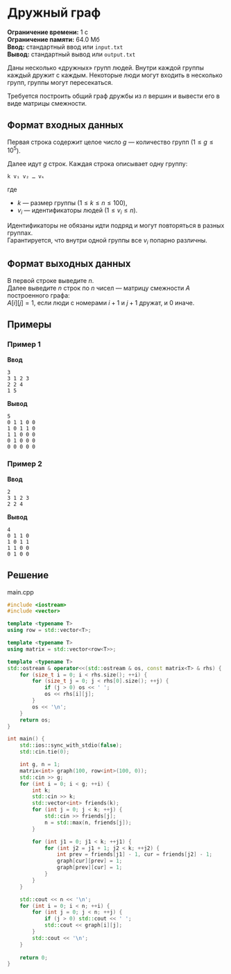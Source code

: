# Дружный граф

**Ограничение времени:** 1 с  
**Ограничение памяти:** 64.0 Мб  
**Ввод:** стандартный ввод или `input.txt`  
**Вывод:** стандартный вывод или `output.txt`

Даны несколько «дружных» групп людей. Внутри каждой группы каждый дружит с каждым. Некоторые люди могут входить в несколько групп, группы могут пересекаться.

Требуется построить общий граф дружбы из $n$ вершин и вывести его в виде матрицы смежности.

## Формат входных данных

Первая строка содержит целое число $g$ — количество групп ($1 \leq g \leq 10^5$).

Далее идут $g$ строк. Каждая строка описывает одну группу:  
```
k v₁ v₂ … vₖ
```  
где  
- $k$ — размер группы ($1 \leq k \leq n \leq 100$),  
- $v_i$ — идентификаторы людей ($1 \leq v_i \leq n$).

Идентификаторы не обязаны идти подряд и могут повторяться в разных группах.  
Гарантируется, что внутри одной группы все $v_i$ попарно различны.

## Формат выходных данных

В первой строке выведите $n$.  
Далее выведите $n$ строк по $n$ чисел — матрицу смежности $A$ построенного графа:  
$A[i][j] = 1$, если люди с номерами $i+1$ и $j+1$ дружат, и $0$ иначе.

## Примеры

### Пример 1

**Ввод**  
```
3
3 1 2 3
2 2 4
1 5
```

**Вывод**  
```
5
0 1 1 0 0
1 0 1 1 0
1 1 0 0 0
0 1 0 0 0
0 0 0 0 0
```

### Пример 2

**Ввод**  
```
2
3 1 2 3
2 2 4
```

**Вывод**  
```
4
0 1 1 0
1 0 1 1
1 1 0 0
0 1 0 0
```
## Решение

main.cpp
```cpp
#include <iostream>
#include <vector>

template <typename T>
using row = std::vector<T>;

template <typename T>
using matrix = std::vector<row<T>>;

template <typename T>
std::ostream & operator<<(std::ostream & os, const matrix<T> & rhs) {
    for (size_t i = 0; i < rhs.size(); ++i) {
        for (size_t j = 0; j < rhs[0].size(); ++j) {
            if (j > 0) os << ' ';
            os << rhs[i][j];
        }
        os << '\n';
    }
    return os;
}

int main() {
    std::ios::sync_with_stdio(false);
    std::cin.tie(0);

    int g, n = 1;
    matrix<int> graph(100, row<int>(100, 0));
    std::cin >> g;
    for (int i = 0; i < g; ++i) {
        int k;
        std::cin >> k;
        std::vector<int> friends(k);
        for (int j = 0; j < k; ++j) {
            std::cin >> friends[j];
            n = std::max(n, friends[j]);
        }

        for (int j1 = 0; j1 < k; ++j1) {
            for (int j2 = j1 + 1; j2 < k; ++j2) {
                int prev = friends[j1] - 1, cur = friends[j2] - 1;
                graph[cur][prev] = 1;
                graph[prev][cur] = 1;
            }
        }
    }

    std::cout << n << '\n';
    for (int i = 0; i < n; ++i) {
        for (int j = 0; j < n; ++j) {
            if (j > 0) std::cout << ' ';
            std::cout << graph[i][j];
        }
        std::cout << '\n';
    }
    
    return 0;
}


```
